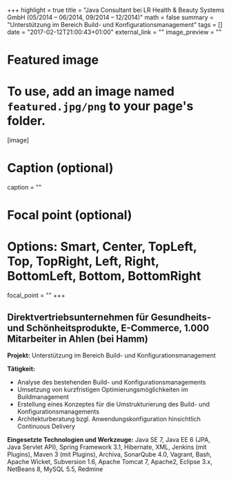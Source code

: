 +++
highlight = true
title = "Java Consultant bei LR Health & Beauty Systems GmbH (05/2014 – 06/2014, 09/2014 – 12/2014)"
math = false
summary = "Unterstützung im Bereich Build- und Konfigurationsmanagement"
tags = []
date = "2017-02-12T21:00:43+01:00"
external_link = ""
image_preview = ""


# Featured image
# To use, add an image named `featured.jpg/png` to your page's folder.
[image]
# Caption (optional)
caption = ""

# Focal point (optional)
# Options: Smart, Center, TopLeft, Top, TopRight, Left, Right, BottomLeft, Bottom, BottomRight
focal_point = ""
+++

## Direktvertriebsunternehmen für Gesundheits- und Schönheitsprodukte, E-Commerce, 1.000 Mitarbeiter in Ahlen (bei Hamm)

**Projekt:** Unterstützung im Bereich Build- und Konfigurationsmanagement

**Tätigkeit:**

* Analyse des bestehenden Build- und Konfigurationsmanagements
* Umsetzung von kurzfristigen Optimierungsmöglichkeiten im Buildmanagement
* Erstellung eines Konzeptes für die Umstrukturierung des Build- und Konfigurationsmanagements
* Architekturberatung bzgl. Anwendungskonfiguration hinsichtlich Continuous Delivery

**Eingesetzte Technologien und Werkzeuge:** Java SE 7, Java EE 6 (JPA, Java Servlet API), Spring Framework 3.1, Hibernate, XML, Jenkins (mit Plugins), Maven 3 (mit Plugins), Archiva, SonarQube 4.0, Vagrant, Bash, Apache Wicket, Subversion 1.6, Apache Tomcat 7, Apache2, Eclipse 3.x, NetBeans 8, MySQL 5.5, Redmine
